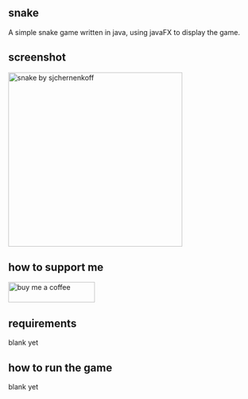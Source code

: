 ## snake

A simple snake game written in java, using javaFX to display the game.

## screenshot

<img src="https://i.imgur.com/DIJfUNr.png" alt="snake by sjchernenkoff" width="350">

## how to support me

<a href="https://www.buymeacoffee.com/sjchernenkoff" target="_blank"><img src="https://cdn.buymeacoffee.com/buttons/default-orange.png" alt="buy me a coffee" height="41" width="174"></a>

## requirements

blank yet

## how to run the game

blank yet
